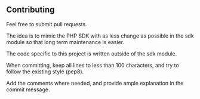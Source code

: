 Contributing
------------

Feel free to submit pull requests.

The idea is to mimic the PHP SDK with as less change as possible in the
sdk module so that long term maintenance is easier.

The code specific to this project is written outside of the sdk module.

When committing, keep all lines to less than 100 characters, and try to
follow the existing style (pep8).

Add the comments where needed, and provide ample explanation in the
commit message.

